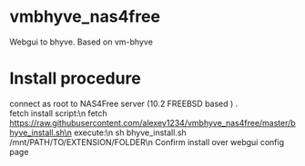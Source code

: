 # vmbhyve_nas4free
Webgui to bhyve.
Based on vm-bhyve
# Install procedure
connect as root to NAS4Free server (10.2 FREEBSD based ) .<br />
fetch install script:\n
fetch https://raw.githubusercontent.com/alexey1234/vmbhyve_nas4free/master/bhyve_install.sh\n
execute:\n
sh bhyve_install.sh /mnt/PATH/TO/EXTENSION/FOLDER\n
Confirm install over webgui config page
